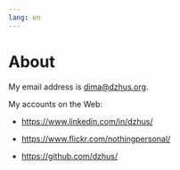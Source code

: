 ```yaml
---
lang: en
---
```


# About

My email address is <dima@dzhus.org>.

My accounts on the Web:

- <https://www.linkedin.com/in/dzhus/>

- <https://www.flickr.com/nothingpersonal/>

- <https://github.com/dzhus/>
